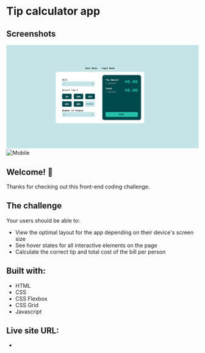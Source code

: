 # Tip calculator app

## Screenshots

![Desktop](./screenshots/desktop.png)
![Mobile](./screenshots/mobile.png.png)

## Welcome! 👋

Thanks for checking out this front-end coding challenge.

## The challenge

Your users should be able to:

- View the optimal layout for the app depending on their device's screen size
- See hover states for all interactive elements on the page
- Calculate the correct tip and total cost of the bill per person

## Built with:

- HTML
- CSS
- CSS Flexbox
- CSS Grid
- Javascript

## Live site URL:

- 